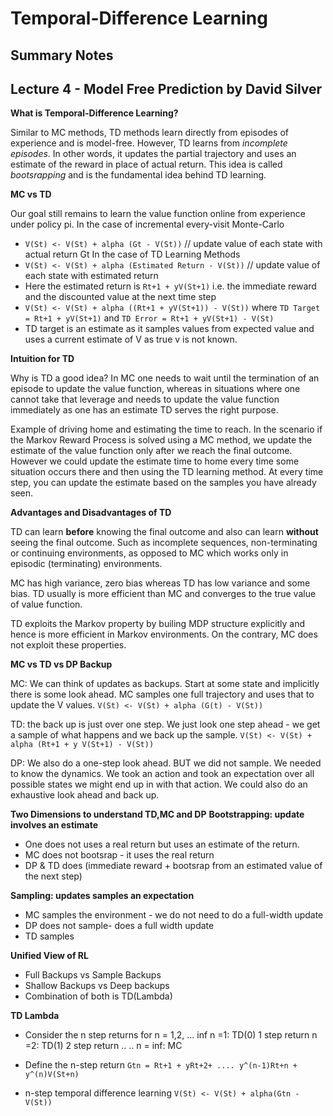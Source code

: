 # Temporal-Difference Learning
## Summary Notes

## Lecture 4 - Model Free Prediction by David Silver 

**What is Temporal-Difference Learning?**

Similar to MC methods, TD methods learn directly from episodes of experience and is model-free. However, TD learns from *incomplete episodes*. In other words, it updates the partial trajectory and uses an estimate of the reward in place of actual return. This idea is called *bootsrapping* and is the fundamental idea behind TD learning.

**MC vs TD**

Our goal still remains to learn the value function online from experience under policy pi.
In the case of incremental every-visit Monte-Carlo
  * `V(St) <- V(St) + alpha (Gt - V(St))` // update value of each state with actual return Gt
In the case of TD Learning Methods
  * `V(St) <- V(St) + alpha (Estimated Return - V(St))` // update value of each state with estimated return
  * Here the estimated return is ` Rt+1 + yV(St+1) ` i.e. the immediate reward and the discounted value at the next time step
  * `V(St) <- V(St) + alpha ((Rt+1 + yV(St+1)) - V(St))` where 
  `TD Target = Rt+1 + yV(St+1)` and `TD Error = Rt+1 + yV(St+1) - V(St)` 
  * TD target is an estimate as it samples values from expected value and uses a current estimate of V as true v is not known.
  
**Intuition for TD**

Why is TD a good idea? In MC one needs to wait until the termination of an episode to update the value function, whereas in situations where one cannot take that leverage and needs to update the value function immediately as one has an estimate TD serves the right purpose. 

Example of driving home and estimating the time to reach. In the scenario if the Markov Reward Process is solved using a MC method, we update the estimate of the value function only after we reach the final outcome. However we could update the estimate time to home every time some situation occurs there and then using the TD learning method. At every time step, you can update the estimate based on the samples you have already seen. 

**Advantages and Disadvantages of TD**

TD can learn **before** knowing the final outcome and also can learn **without** seeing the final outcome. Such as incomplete sequences, non-terminating or continuing environments, as opposed to MC which works only in episodic (terminating) environments. 
 
MC has high variance, zero bias whereas TD has low variance and some bias. TD usually is more efficient than MC and converges to the true value of value function.

TD exploits the Markov property by builing MDP structure explicitly and hence is more efficient in Markov environments. On the contrary, MC does not exploit these properties.

**MC vs TD vs DP Backup**

MC: We can think of updates as backups. Start at some state and implicitly there is some look ahead. MC samples one full trajectory and uses that to update the V values. `V(St) <- V(St) + alpha (G(t) - V(St))`

TD: the back up is just over one step. We just look one step ahead - we get a sample of what happens and we back up the sample. `V(St) <- V(St) + alpha (Rt+1 + y V(St+1) - V(St))`

DP: We also do a one-step look ahead. BUT we did not sample. We needed to know the dynamics. We took an action and took an expectation over all possible states we might end up in with that action. We could also do an exhaustive look ahead and back up.


**Two Dimensions to understand TD,MC and DP**
**Bootstrapping: update involves an estimate**
- One does not uses a real return but uses an estimate of the return.
- MC does not bootsrap - it uses the real return
- DP & TD does (immediate reward + bootsrap from an estimated value of the next step)

**Sampling: updates samples an expectation**
- MC samples the environment - we do not need to do a full-width update
- DP does not sample- does a full width update
- TD samples

**Unified View of RL** 
- Full Backups vs Sample Backups
- Shallow Backups vs Deep backups
- Combination of both is TD(Lambda) 


**TD Lambda** 
- Consider the n step returns for n = 1,2, ... inf
  n =1: TD(0) 1 step return
  n =2: TD(1) 2 step return
  ..
  ..
  n = inf: MC
  
- Define the n-step return 
`Gtn = Rt+1 + yRt+2+ .... y^(n-1)Rt+n + y^(n)V(St+n)`

- n-step temporal difference learning
`V(St) <- V(St) + alpha(Gtn - V(St))`

